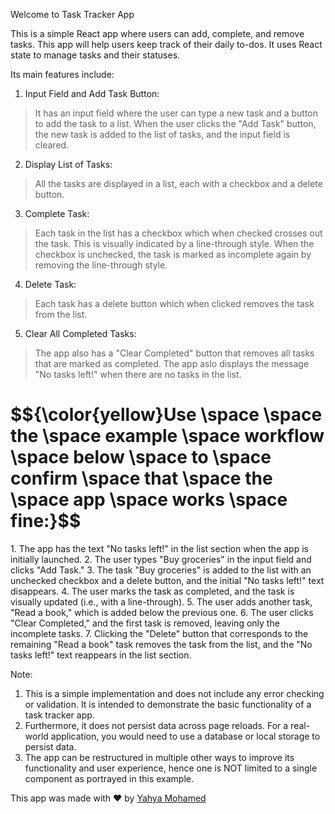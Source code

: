 Welcome to Task Tracker App

This is a simple React app where users can add, complete, and remove tasks. This app will help users keep track of their daily to-dos. It uses React state to manage tasks and their statuses.

Its main features include:

1. Input Field and Add Task Button:
> It has an input field where the user can type a new task and a button to add the task to a list.
> When the user clicks the "Add Task" button, the new task is added to the list of tasks, and the input field is cleared.

2. Display List of Tasks:
> All the tasks are displayed in a list, each with a checkbox and a delete button.

3. Complete Task:
> Each task in the list has a checkbox which when checked crosses out the task. This is visually indicated by a line-through style.
> When the checkbox is unchecked, the task is marked as incomplete again by removing the line-through style.

4. Delete Task:
> Each task has a delete button which when clicked removes the task from the list.

5. Clear All Completed Tasks:
> The app also has a "Clear Completed" button that removes all tasks that are marked as completed.
> The app aslo displays the message "No tasks left!" when there are no tasks in the list.

<h1>$${\color{yellow}Use \space \space the \space example \space workflow \space below \space to \space confirm \space that \space the \space app \space works \space fine:}$$</h1>
1. The app has the text "No tasks left!" in the list section when the app is initially launched.
2. The user types "Buy groceries" in the input field and clicks "Add Task."
3. The task "Buy groceries" is added to the list with an unchecked checkbox and a delete button, and the initial "No tasks left!" text disappears.
4. The user marks the task as completed, and the task is visually updated (i.e., with a line-through).
5. The user adds another task, "Read a book," which is added below the previous one.
6. The user clicks "Clear Completed," and the first task is removed, leaving only the incomplete tasks.
7. Clicking the "Delete" button that corresponds to the remaining "Read a book" task removes the task from the list, and the "No tasks left!" text reappears in the list section.

Note:
1. This is a simple implementation and does not include any error checking or validation. It is intended to demonstrate the basic functionality of a task tracker app. 
2. Furthermore, it does not persist data across page reloads. For a real-world application, you would need to use a database or local storage to persist data.
3. The app can be restructured in multiple other  ways to improve its functionality and user experience, hence one is NOT limited to a single component as portrayed in this example.

This app was made with ❤️ by <a href="https://github.com/yahya-mohamed-1" target="_blank">Yahya Mohamed</a>
